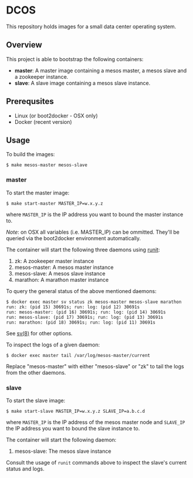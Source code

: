 # DCOS

This repository holds images for a small data center operating system.

## Overview

This project is able to bootstrap the following containers:

- **master**: A master image containing a mesos master,
a mesos slave and a zookeeper instance.
- **slave**: A slave image containing a mesos slave instance.

## Prerequsites

- Linux (or boot2docker - OSX only)
- Docker (recent version)

## Usage

To build the images:

    $ make mesos-master mesos-slave

### master
To start the master image:

    $ make start-master MASTER_IP=w.x.y.z

where ``MASTER_IP`` is the IP address you want
to bound the master instance to.

*Note*: on OSX all variables (i.e. MASTER_IP)
can be ommitted.
They'll be queried via the boot2docker environment
automatically.

The container will start the following three
daemons using [runit](http://smarden.org/runit/):

1. zk: A zookeeper master instance
2. mesos-master: A mesos master instance
3. mesos-slave: A mesos slave instance
4. marathon: A marathon master instance

To query the general status of the above mentioned daemons:

    $ docker exec master sv status zk mesos-master mesos-slave marathon
    run: zk: (pid 15) 30691s; run: log: (pid 12) 30691s
    run: mesos-master: (pid 16) 30691s; run: log: (pid 14) 30691s
    run: mesos-slave: (pid 17) 30691s; run: log: (pid 13) 30691s
    run: marathon: (pid 18) 30691s; run: log: (pid 11) 30691s

See [sv(8)](http://smarden.org/runit/sv.8.html)
for other options.

To inspect the logs of a given daemon:

    $ docker exec master tail /var/log/mesos-master/current

Replace "mesos-master" with either "mesos-slave" or "zk"
to tail the logs from the other daemons.

### slave
To start the slave image:

    $ make start-slave MASTER_IP=w.x.y.z SLAVE_IP=a.b.c.d

where ``MASTER_IP`` is the IP address of the mesos master node
and ``SLAVE_IP`` the IP address you want to bound the slave instance to.

The container will start the following daemon:

1. mesos-slave: The mesos slave instance

Consult the usage of ``runit`` commands above
to inspect the slave's current status and logs.

